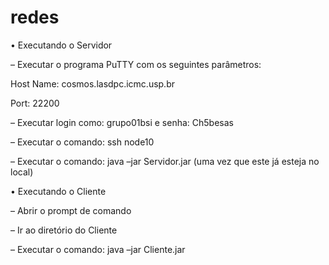 # redes

• Executando o Servidor

– Executar o programa PuTTY com os seguintes parâmetros:

Host Name: cosmos.lasdpc.icmc.usp.br

Port: 22200

– Executar login como: grupo01bsi e senha: Ch5besas

– Executar o comando: ssh node10

– Executar o comando: java –jar Servidor.jar (uma vez que este já esteja
no local)

• Executando o Cliente

– Abrir o prompt de comando

– Ir ao diretório do Cliente

– Executar o comando: java –jar Cliente.jar
